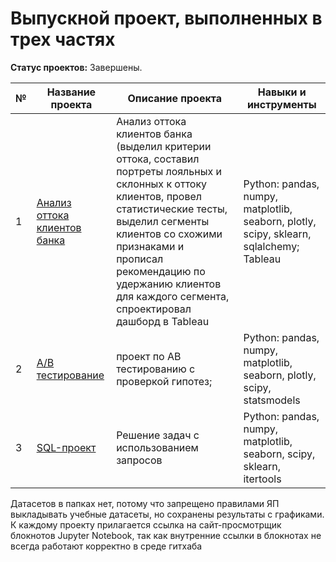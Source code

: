 # Выпускной проект, выполненных в трех частях
**Статус проектов:** Завершены.

| № | Название проекта | Описание проекта | Навыки и инструменты |
| - | ---------------- | ---------------- | -------------------- |
| 1 | [Анализ оттока клиентов банка](https://github.com/franktoblack/ya_practicum_projects/blob/6a088447f145d4bdb45b858c4364cf4efa7488ff/final_project/banks_churn.ipynb) | Анализ оттока клиентов банка (выделил критерии оттока, составил портреты лояльных и склонных к оттоку клиентов, провел статистические тесты, выделил сегменты клиентов со схожими признаками и прописал рекомендацию по удержанию клиентов для каждого сегмента, спроектировал дашборд в Tableau | Python: pandas, numpy, matplotlib, seaborn, plotly, scipy, sklearn, sqlalchemy; Tableau |
| 2 | [A/B тестирование](https://github.com/kolmakovwork/yandex_practikum/tree/main/2_22_strimchik_store) | проект по AB тестированию с проверкой гипотез; | Python: pandas, numpy, matplotlib, seaborn, plotly, scipy, statsmodels |
| 3 | [SQL-проект](https://github.com/kolmakovwork/yandex_practikum/tree/main/3_18_ml_fitness) | Решение задач с использованием запросов | Python: pandas, numpy, matplotlib, seaborn, scipy, sklearn, itertools |

Датасетов в папках нет, потому что запрещено правилами ЯП выкладывать учебные датасеты, но сохранены результаты с графиками.
К каждому проекту прилагается ссылка на сайт-просмотрщик блокнотов Jupyter Notebook, так как внутренние ссылки в блокнотах не всегда работают корректно в среде гитхаба

